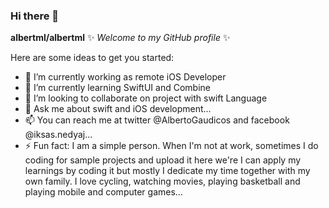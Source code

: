 ### Hi there 👋

**albertml/albertml** ✨ _Welcome to my GitHub profile_ ✨

Here are some ideas to get you started:

- 🔭 I’m currently working as remote iOS Developer
- 🌱 I’m currently learning SwiftUI and Combine
- 👯 I’m looking to collaborate on project with swift Language
- 💬 Ask me about swift and iOS development...
- 📫 You can reach me at twitter @AlbertoGaudicos and facebook @iksas.nedyaj...
- ⚡ Fun fact: I am a simple person. When I'm not at work, sometimes I do coding for sample projects and upload it here we're I can apply my learnings by coding it but mostly I dedicate my time together with my own family. I love cycling, watching movies, playing basketball and playing mobile and computer games...
